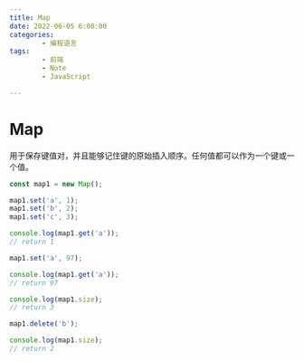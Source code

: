 ```yaml
---
title: Map 
date: 2022-06-05 6:00:00
categories:
        - 编程语言
tags:
        - 前端
        - Note
        - JavaScript

---
```


# Map

用于保存键值对，并且能够记住键的原始插入顺序。任何值都可以作为一个键或一个值。

```js
const map1 = new Map();

map1.set('a', 1);
map1.set('b', 2);
map1.set('c', 3);

console.log(map1.get('a'));
// return 1

map1.set('a', 97);

console.log(map1.get('a'));
// return 97

console.log(map1.size);
// return 3

map1.delete('b');

console.log(map1.size);
// return 2

```


